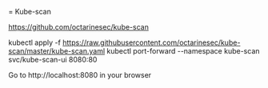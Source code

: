 = Kube-scan

https://github.com/octarinesec/kube-scan

kubectl apply -f https://raw.githubusercontent.com/octarinesec/kube-scan/master/kube-scan.yaml
kubectl port-forward --namespace kube-scan svc/kube-scan-ui 8080:80

Go to http://localhost:8080 in your browser
